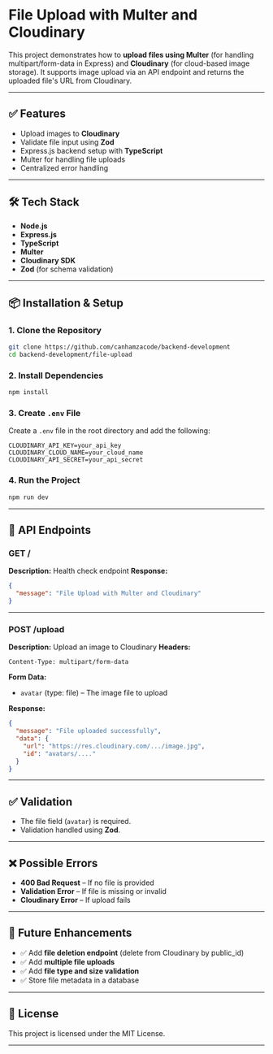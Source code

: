 # File Upload with Multer and Cloudinary

This project demonstrates how to **upload files using Multer** (for handling multipart/form-data in Express) and **Cloudinary** (for cloud-based image storage). It supports image upload via an API endpoint and returns the uploaded file's URL from Cloudinary.

---

## ✅ Features

- Upload images to **Cloudinary**
- Validate file input using **Zod**
- Express.js backend setup with **TypeScript**
- Multer for handling file uploads
- Centralized error handling

---

## 🛠 Tech Stack

- **Node.js**
- **Express.js**
- **TypeScript**
- **Multer**
- **Cloudinary SDK**
- **Zod** (for schema validation)

---

## 📦 Installation & Setup

### 1. Clone the Repository

```bash
git clone https://github.com/canhamzacode/backend-development
cd backend-development/file-upload
```

### 2. Install Dependencies

```bash
npm install
```

### 3. Create `.env` File

Create a `.env` file in the root directory and add the following:

```
CLOUDINARY_API_KEY=your_api_key
CLOUDINARY_CLOUD_NAME=your_cloud_name
CLOUDINARY_API_SECRET=your_api_secret
```

### 4. Run the Project

```bash
npm run dev
```

---

## 🔑 API Endpoints

### **GET /**

**Description:** Health check endpoint
**Response:**

```json
{
  "message": "File Upload with Multer and Cloudinary"
}
```

---

### **POST /upload**

**Description:** Upload an image to Cloudinary
**Headers:**

```
Content-Type: multipart/form-data
```

**Form Data:**

- `avatar` (type: file) – The image file to upload

**Response:**

```json
{
  "message": "File uploaded successfully",
  "data": {
    "url": "https://res.cloudinary.com/.../image.jpg",
    "id": "avatars/...."
  }
}
```

---

## ✅ Validation

- The file field (`avatar`) is required.
- Validation handled using **Zod**.

---

## ❌ Possible Errors

- **400 Bad Request** – If no file is provided
- **Validation Error** – If file is missing or invalid
- **Cloudinary Error** – If upload fails

---

## 🧹 Future Enhancements

- ✅ Add **file deletion endpoint** (delete from Cloudinary by public_id)
- ✅ Add **multiple file uploads**
- ✅ Add **file type and size validation**
- ✅ Store file metadata in a database

---

## 🧾 License

This project is licensed under the MIT License.

---
